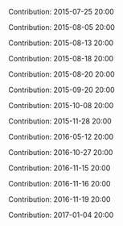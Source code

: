 Contribution: 2015-07-25 20:00

Contribution: 2015-08-05 20:00

Contribution: 2015-08-13 20:00

Contribution: 2015-08-18 20:00

Contribution: 2015-08-20 20:00

Contribution: 2015-09-20 20:00

Contribution: 2015-10-08 20:00

Contribution: 2015-11-28 20:00

Contribution: 2016-05-12 20:00

Contribution: 2016-10-27 20:00

Contribution: 2016-11-15 20:00

Contribution: 2016-11-16 20:00

Contribution: 2016-11-19 20:00

Contribution: 2017-01-04 20:00

